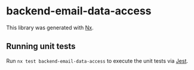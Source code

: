 # backend-email-data-access

This library was generated with [Nx](https://nx.dev).

## Running unit tests

Run `nx test backend-email-data-access` to execute the unit tests via [Jest](https://jestjs.io).
